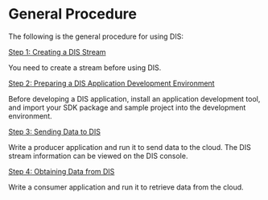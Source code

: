 # General Procedure<a name="dis_01_0009"></a>

The following is the general procedure for using DIS:

[Step 1: Creating a DIS Stream](step-1-creating-a-dis-stream.md)

You need to create a stream before using DIS.

[Step 2: Preparing a DIS Application Development Environment](step-2-preparing-a-dis-application-development-environment.md)

Before developing a DIS application, install an application development tool, and import your SDK package and sample project into the development environment.

[Step 3: Sending Data to DIS](step-3-sending-data-to-dis.md)

Write a producer application and run it to send data to the cloud. The DIS stream information can be viewed on the DIS console.

[Step 4: Obtaining Data from DIS](step-4-obtaining-data-from-dis.md)

Write a consumer application and run it to retrieve data from the cloud.

